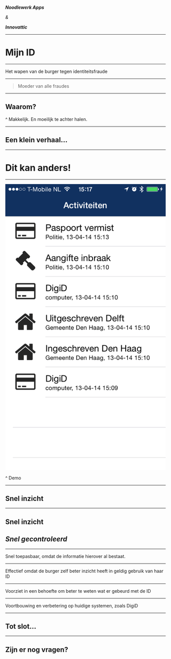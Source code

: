 
_**Noodlewerk Apps**_

*&*

_**Innovattic**_


---

# Mijn ID

---

Het wapen van de burger tegen identiteitsfraude

---

> Moeder van alle fraudes

---

## Waarom?

^ Makkelijk. En moeilijk te achter halen.

---

## Een klein verhaal...

---

# Dit kan anders!

---

![fit](image_3.png)

^ Demo

---

## Snel inzicht
 
---

## Snel inzicht
 
## *Snel gecontroleerd*

---

Snel toepasbaar, omdat de informatie hierover al bestaat.

---


Effectief omdat de burger zelf beter inzicht heeft in geldig gebruik van haar ID

---

Voorziet in een behoefte om beter te weten wat er gebeurd met de ID

---

Voortbouwing en verbetering op huidige systemen, zoals DigiD

---

## Tot slot...

---

## Zijn er nog vragen?


